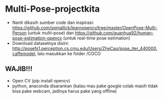 # Multi-Pose-projectkita
- Nanti dikasih sumber code dan inspirasi: https://github.com/spmallick/learnopencv/tree/master/OpenPose-Multi-Person (untuk multi-pose) dan https://github.com/quanhua92/human-pose-estimation-opencv (untuk real-time pose estimation)
- Download datasetnya disini: http://posefs1.perception.cs.cmu.edu/Users/ZheCao/pose_iter_440000.caffemodel, lalu masukkan ke folder /COCO

## WAJIB!!!
- Open CV (pip install opencv)
- python, anaconda disarankan (kalau mau pake google colab masih tidak bisa pake webcam, jadinya harus pake yang offline)
